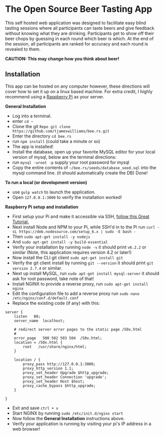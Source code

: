 # The Open Source Beer Tasting App

This self hosted web application was designed to facilitate easy blind tasting
sessions where all participants can taste beers and give feedback without knowing
what they are drinking. Participants get to show off their beer chops by guessing
in each round which beer is which. At the end of the session, all participants are
ranked for accuracy and each round is revealed to them.

**CAUTION: This may change how you think about beer!**

## Installation

This app can be hosted on any computer however, these directions will cover how
to set it up on a linux based machine. For extra credit, I highly recommend using
a [Raspberry Pi](https://www.amazon.com/Vilros-Raspberry-Basic-Starter-Kit--Clear/dp/B01D92SSX6/)
as your server.

**General Installation**
- Log into a terminal.
- enter `cd ~`
- Clone the git `Repo git clone https://github.com/tjameswilliams/bee.rs.git`
- Enter the directory `cd bee.rs`
- run `npm install` (could take a minute or so)
- The app is installed!
- Install the database, open up your favorite MySQL editor for your local version of mysql, below are the terminal directions:
- run `mysql -uroot -p` supply your root password for mysql
- Copy the entire contents of `~/bee.rs/seeds/database_seed.sql` into the mysql command line. (it should automatically create the DB)
Done!

**To run a local (or development version)**
- use `gulp watch` to launch the application.
- Open `127.0.0.1:3000` to verify the installation worked!

**Raspberry Pi setup and installation**
- First setup your Pi and make it accessible via SSH, [follow this Great Tutorial.](https://davidmaitland.me/2015/12/raspberry-pi-zero-headless-setup/)
- Next install Node and NPM to your Pi, while SSH'd in to the Pi run `curl -sL https://deb.nodesource.com/setup_6.x | sudo -E bash -`
- Then `sudo apt-get install -y nodejs`
- And `sudo apt-get install -y build-essential`
- Verify your installation by running `node -v` it should print `v6.2.2` or similar (Note, this application requires version 4.2 or later!)
- Now install the CLI git client `sudo apt-get install git`
- Verify the git client install by running `git --version` it should print `git version 2.7.4` or similar.
- Next up install MySQL, run `sudo apt-get install mysql-server` it should ask for root password, take note of that!
- Install NGINX to provide a reverse proxy, run `sudo apt-get install nginx`
- Edit the configuration file to add a reverse proxy run `sudo nano /etc/nginx/conf.d/default.conf`
- Replace the existing code (if any) with this:
```Shell
server {
    listen	 80;
    server_name  localhost;

    # redirect server error pages to the static page /50x.html
    #
    error_page   500 502 503 504  /50x.html;
    location = /50x.html {
        root   /usr/share/nginx/html;
    }

    location / {
        proxy_pass http://127.0.0.1:3000;
        proxy_http_version 1.1;
        proxy_set_header Upgrade $http_upgrade;
        proxy_set_header Connection 'upgrade';
        proxy_set_header Host $host;
        proxy_cache_bypass $http_upgrade;
    }

}
```
- Exit and save `ctrl + x`
- Start NGINX by running `sudo /etc/init.d/nginx start`
- Now follow the **General Installation** instructions above.
- Verify your application is running by visiting your pi's IP address in a web browser!
